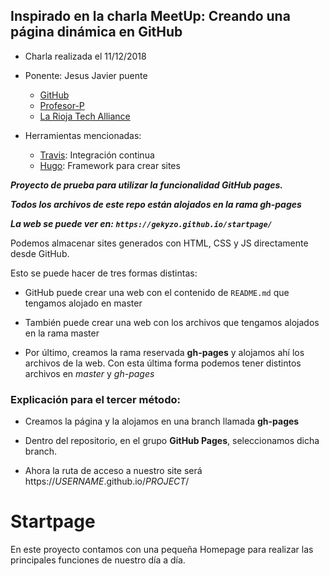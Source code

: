 ## Inspirado en la charla MeetUp: Creando una página dinámica en GitHub

- Charla realizada el 11/12/2018

- Ponente: Jesus Javier puente 
    - [GitHub](https://github.com/chuchip)
    - [Profesor-P](http://www.profesor-p.com/)
    - [La Rioja Tech Alliance](http://www.lariojatech.org/)

- Herramientas mencionadas:
    - [Travis](https://travis-ci.org/): Integración continua
    - [Hugo](https://gohugo.io/): Framework para crear sites

***Proyecto de prueba para utilizar la funcionalidad GitHub pages.***

***Todos los archivos de este repo están alojados en la rama gh-pages***

***La web se puede ver en: `https://gekyzo.github.io/startpage/`***

Podemos almacenar sites generados con HTML, CSS y JS directamente desde GitHub.

Esto se puede hacer de tres formas distintas:

- GitHub puede crear una web con el contenido de `README.md` que tengamos alojado en master

- También puede crear una web con los archivos que tengamos alojados en la rama master

- Por último, creamos la rama reservada **gh-pages** y alojamos ahí los archivos de la web. Con esta última forma podemos tener distintos archivos en *master* y *gh-pages*

### Explicación para el tercer método:

- Creamos la página y la alojamos en una branch llamada **gh-pages**

- Dentro del repositorio, en el grupo **GitHub Pages**, seleccionamos dicha branch.

- Ahora la ruta de acceso a nuestro site será https://*USERNAME*.github.io/*PROJECT*/

# Startpage

En este proyecto contamos con una pequeña Homepage para realizar las principales funciones de nuestro día a día.
